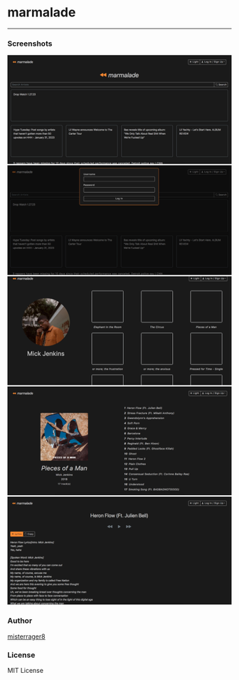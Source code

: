 # marmalade
---

### Screenshots

![](/docs/screenshot1.png)
![](/docs/screenshot2.png)
![](/docs/screenshot3.png)
![](/docs/screenshot4.png)
![](/docs/screenshot5.png)

### Author

[misterrager8](https://github.com/misterrager8)

### License

MIT License
